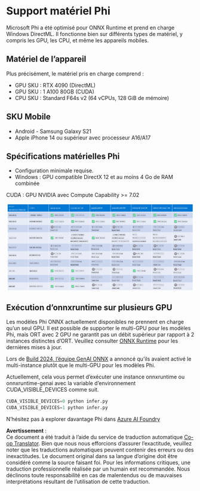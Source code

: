<!--
CO_OP_TRANSLATOR_METADATA:
{
  "original_hash": "8cdc17ce0f10535da30b53d23fe1a795",
  "translation_date": "2025-07-16T18:22:38+00:00",
  "source_file": "md/01.Introduction/01/01.Hardwaresupport.md",
  "language_code": "fr"
}
-->
# Support matériel Phi

Microsoft Phi a été optimisé pour ONNX Runtime et prend en charge Windows DirectML. Il fonctionne bien sur différents types de matériel, y compris les GPU, les CPU, et même les appareils mobiles.

## Matériel de l’appareil  
Plus précisément, le matériel pris en charge comprend :

- GPU SKU : RTX 4090 (DirectML)
- GPU SKU : 1 A100 80GB (CUDA)
- CPU SKU : Standard F64s v2 (64 vCPUs, 128 GiB de mémoire)

## SKU Mobile

- Android - Samsung Galaxy S21
- Apple iPhone 14 ou supérieur avec processeur A16/A17

## Spécifications matérielles Phi

- Configuration minimale requise.
- Windows : GPU compatible DirectX 12 et au moins 4 Go de RAM combinée

CUDA : GPU NVIDIA avec Compute Capability >= 7.02

![HardwareSupport](../../../../../translated_images/01.phihardware.5d51b2377cba18afc6949074542f290c56bb278dac3f4f86302aca6d80fffeb9.fr.png)

## Exécution d’onnxruntime sur plusieurs GPU

Les modèles Phi ONNX actuellement disponibles ne prennent en charge qu’un seul GPU. Il est possible de supporter le multi-GPU pour les modèles Phi, mais ORT avec 2 GPU ne garantit pas un débit supérieur par rapport à 2 instances distinctes d’ORT. Veuillez consulter [ONNX Runtime](https://onnxruntime.ai/) pour les dernières mises à jour.

Lors de [Build 2024, l’équipe GenAI ONNX](https://youtu.be/WLW4SE8M9i8?si=EtG04UwDvcjunyfC) a annoncé qu’ils avaient activé le multi-instance plutôt que le multi-GPU pour les modèles Phi.

Actuellement, cela vous permet d’exécuter une instance onnxruntime ou onnxruntime-genai avec la variable d’environnement CUDA_VISIBLE_DEVICES comme suit.

```Python
CUDA_VISIBLE_DEVICES=0 python infer.py
CUDA_VISIBLE_DEVICES=1 python infer.py
```

N’hésitez pas à explorer davantage Phi dans [Azure AI Foundry](https://ai.azure.com)

**Avertissement** :  
Ce document a été traduit à l’aide du service de traduction automatique [Co-op Translator](https://github.com/Azure/co-op-translator). Bien que nous nous efforcions d’assurer l’exactitude, veuillez noter que les traductions automatiques peuvent contenir des erreurs ou des inexactitudes. Le document original dans sa langue d’origine doit être considéré comme la source faisant foi. Pour les informations critiques, une traduction professionnelle réalisée par un humain est recommandée. Nous déclinons toute responsabilité en cas de malentendus ou de mauvaises interprétations résultant de l’utilisation de cette traduction.